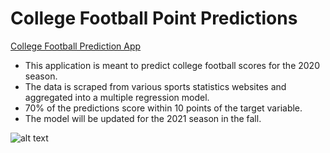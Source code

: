 # College Football Point Predictions

[College Football Prediction App](https://mazurski.shinyapps.io/CollegeFootballModels/)

* This application is meant to predict college football scores for the 2020 season.
* The data is scraped from various sports statistics websites and aggregated into a multiple regression model.
* 70% of the predictions score within 10 points of the target variable.
* The model will be updated for the 2021 season in the fall.


![alt text](https://github.com/smazurski/ShinyData/blob/master/CFB_Shiny_App.PNG?raw=true) 

